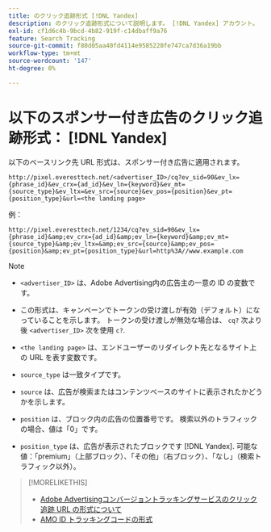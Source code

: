 ```yaml
---
title: のクリック追跡形式 [!DNL Yandex]
description: のクリック追跡形式について説明します。 [!DNL Yandex] アカウント。
exl-id: cf1d6c4b-9bcd-4b82-919f-c14dbaff9a76
feature: Search Tracking
source-git-commit: f80d05aa40fd4114e9585220fe747ca7d36a19bb
workflow-type: tm+mt
source-wordcount: '147'
ht-degree: 0%

---
```


# 以下のスポンサー付き広告のクリック追跡形式： [!DNL Yandex]

以下のベースリンク先 URL 形式は、スポンサー付き広告に適用されます。

`http://pixel.everesttech.net/<advertiser_ID>/cq?ev_sid=90&ev_lx={phrase_id}&ev_crx={ad_id}&ev_ln={keyword}&ev_mt={source_type}&ev_ltx=&ev_src={source}&ev_pos={position}&ev_pt={position_type}&url=<the landing page>`

例：

`http://pixel.everesttech.net/1234/cq?ev_sid=90&ev_lx={phrase_id}&amp;ev_crx={ad_id}&amp;ev_ln={keyword}&amp;ev_mt={source_type}&amp;ev_ltx=&amp;ev_src={source}&amp;ev_pos={position}&amp;ev_pt={position_type}&url=http%3A//www.example.com`

>[!NOTE]
>
>* `<advertiser_ID>` は、Adobe Advertising内の広告主の一意の ID の変数です。
>
>* この形式は、キャンペーンでトークンの受け渡しが有効（デフォルト）になっていることを示します。 トークンの受け渡しが無効な場合は、 `cq?` 次より後 `<advertiser_ID>` 次を使用 `c?`.
>
>* `<the landing page>` は、エンドユーザーのリダイレクト先となるサイト上の URL を表す変数です。
>
>* `source_type`  は一致タイプです。
>
>* `source` は、広告が検索またはコンテンツベースのサイトに表示されたかどうかを示します。
>
>* `position` は、ブロック内の広告の位置番号です。 検索以外のトラフィックの場合、値は「0」です。
>
>* `position_type` は、広告が表示されたブロックです [!DNL Yandex]. 可能な値：「premium」（上部ブロック）、「その他」（右ブロック）、「なし」（検索トラフィック以外）。

>[!MORELIKETHIS]
>
>* [Adobe Advertisingコンバージョントラッキングサービスのクリック追跡 URL の形式について](formats-click-tracking-about.md)
>* [AMO ID トラッキングコードの形式](skwcid-tracking-parameter.md)
